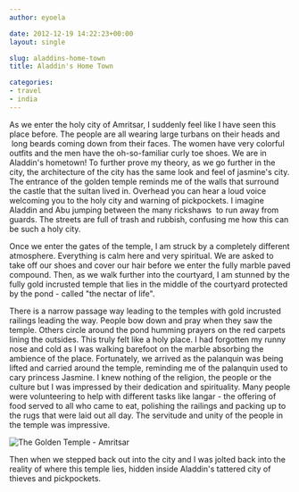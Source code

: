 ```yaml
---
author: eyoela

date: 2012-12-19 14:22:23+00:00
layout: single

slug: aladdins-home-town
title: Aladdin's Home Town

categories:
- travel
- india
---
```


As we enter the holy city of Amritsar, I suddenly feel like I have seen this place before. The people are all wearing large turbans on their heads and  long beards coming down from their faces. The women have very colorful outfits and the men have the oh-so-familiar curly toe shoes. We are in Aladdin's hometown! To further prove my theory, as we go further in the city, the architecture of the city has the same look and feel of jasmine's city. The entrance of the golden temple reminds me of the walls that surround the castle that the sultan lived in. Overhead you can hear a loud voice welcoming you to the holy city and warning of pickpockets. I imagine Aladdin and Abu jumping between the many rickshaws  to run away from guards. The streets are full of trash and rubbish, confusing me how this can be such a holy city.

Once we enter the gates of the temple, I am struck by a completely different atmosphere. Everything is calm here and very spiritual. We are asked to take off our shoes and cover our hair before we enter the fully marble paved compound. Then, as we walk further into the courtyard, I am stunned by the fully gold incrusted temple that lies in the middle of the courtyard protected by the pond - called "the nectar of life".

There is a narrow passage way leading to the temples with gold incrusted railings leading the way. People bow down and pray when they saw the temple. Others circle around the pond humming prayers on the red carpets lining the outsides. This truly felt like a holy place. I had forgotten my runny nose and cold as I was walking barefoot on the marble absorbing the ambience of the place. Fortunately, we arrived as the palanquin was being lifted and carried around the temple, reminding me of the palanquin used to cary princess Jasmine. I knew nothing of the religion, the people or the culture but I was impressed by their dedication and spirituality. Many people were volunteering to help with different tasks like langar - the offering of food served to all who came to eat, polishing the railings and packing up to the rugs that were laid out all day. The servitude and unity of the people in the temple was impressive.

![The Golden Temple - Amritsar]({{site.baseurl}}/assets/images/The-Golden-Temple-Amritsar-India.jpg)

Then when we stepped back out into the city and I was jolted back into the reality of where this temple lies, hidden inside Aladdin's tattered city of thieves and pickpockets.
